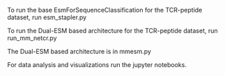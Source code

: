 To run the base EsmForSequenceClassification for the TCR-peptide dataset, run esm_stapler.py

To run the Dual-ESM based architecture for the TCR-peptide dataset, run run_mm_netcr.py

The Dual-ESM based architecture is in mmesm.py

For data analysis and visualizations run the jupyter notebooks.
